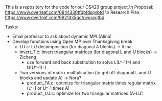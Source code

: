 This is a repository for the code for our CS420 group project.\n
Proposal: https://www.overleaf.com/6844330tfqbfdsqvbtd \n
Research Plan: https://www.overleaf.com/6921335qcfnvgsyqtbd

Tasks:
  - Email professor to ask about dynamic MPI (Alina)
  - Develop functions using Open MP over Thanksgiving break
      - LU.c: LU decomposition (for diagonal A blocks)  -> Alina
      - invert_T.c: Invert triangular matrices (for diagonal L and U blocks)  -> Zicheng
          - use forward and back substitution to solve L(L^-1)=I and U(U^-1)=I
      - Two versions of matrix multiplication (to get off-diagonal L and U blocks and update A) -> Nora?
          - product_TA.c: optimize for triangular matrix times regular matrix (L^-1 or U^-1 times A)
          - product_LU.c: optimize for two triangular matrices (A-LU)
